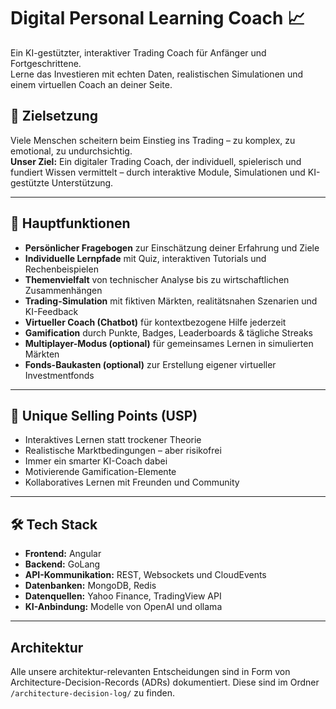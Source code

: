 # Digital Personal Learning Coach 📈

Ein KI-gestützter, interaktiver Trading Coach für Anfänger und Fortgeschrittene.  
Lerne das Investieren mit echten Daten, realistischen Simulationen und einem virtuellen Coach an deiner Seite.

## 🚀 Zielsetzung

Viele Menschen scheitern beim Einstieg ins Trading – zu komplex, zu emotional, zu undurchsichtig.  
**Unser Ziel:** Ein digitaler Trading Coach, der individuell, spielerisch und fundiert Wissen vermittelt – durch interaktive Module, Simulationen und KI-gestützte Unterstützung.

---

## 🧩 Hauptfunktionen

- **Persönlicher Fragebogen** zur Einschätzung deiner Erfahrung und Ziele
- **Individuelle Lernpfade** mit Quiz, interaktiven Tutorials und Rechenbeispielen
- **Themenvielfalt** von technischer Analyse bis zu wirtschaftlichen Zusammenhängen
- **Trading-Simulation** mit fiktiven Märkten, realitätsnahen Szenarien und KI-Feedback
- **Virtueller Coach (Chatbot)** für kontextbezogene Hilfe jederzeit
- **Gamification** durch Punkte, Badges, Leaderboards & tägliche Streaks
- **Multiplayer-Modus (optional)** für gemeinsames Lernen in simulierten Märkten
- **Fonds-Baukasten (optional)** zur Erstellung eigener virtueller Investmentfonds

---

## 🎯 Unique Selling Points (USP)

- Interaktives Lernen statt trockener Theorie
- Realistische Marktbedingungen – aber risikofrei
- Immer ein smarter KI-Coach dabei
- Motivierende Gamification-Elemente
- Kollaboratives Lernen mit Freunden und Community

---

## 🛠️ Tech Stack

- **Frontend:** Angular
- **Backend:** GoLang
- **API-Kommunikation:** REST, Websockets und CloudEvents
- **Datenbanken:** MongoDB, Redis
- **Datenquellen:** Yahoo Finance, TradingView API
- **KI-Anbindung:** Modelle von OpenAI und ollama

---

## Architektur

Alle unsere architektur-relevanten Entscheidungen sind in Form von Architecture-Decision-Records (ADRs) dokumentiert. Diese sind im Ordner `/architecture-decision-log/` zu finden.

